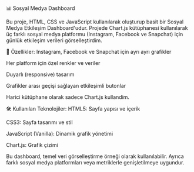 📊 Sosyal Medya Dashboard

Bu proje, HTML, CSS ve JavaScript kullanılarak oluşturup basit bir Sosyal Medya Etkileşim Dashboard'udur. Projede Chart.js kütüphanesi kullanılarak üç farklı sosyal medya platformu (Instagram, Facebook ve Snapchat) için günlük etkileşim verileri görselleştirdim.

🔹 Özellikler:
Instagram, Facebook ve Snapchat için ayrı ayrı grafikler

Her platform için özel renkler ve veriler

Duyarlı (responsive) tasarım

Grafikler arası geçişi sağlayan etkileşimli butonlar

Harici kütüphane olarak sadece Chart.js kullandim.

🛠️ Kullanılan Teknolojiler:
HTML5: Sayfa yapısı ve içerik

CSS3: Sayfa tasarımı ve stil

JavaScript (Vanilla): Dinamik grafik yönetimi

Chart.js: Grafik çizimi

Bu dashboard, temel veri görselleştirme örneği olarak kullanılabilir. Ayrıca farklı sosyal medya platformları veya metriklerle genişletilmeye uygundur.

